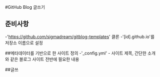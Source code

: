 #GitHub Blog 글쓰기

## 준비사항
-'https://github.com/sigmadream/gitblog-templates' 클론
    -'[id].github.io'를 저장소 이름으로 설정

##메타데이터를 기반으로 한 사이트 정의
-'_config.yml'
    - 사이트 제목, 간단한 소개와 같은 블로그 사이트 전반에 필요한 내용

##글쓰